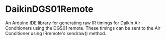 # DaikinDGS01Remote

An Arduino IDE library for generating raw IR timings for Daikin Air Conditioners
using the DGS01 remote. These timings can be sent to the Air Conditioner using
IRremote's sendraw() method.
